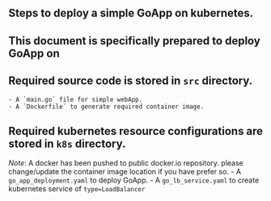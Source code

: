 ## Steps to deploy a simple GoApp on kubernetes. 
## This document is specifically prepared to deploy GoApp on 


## Required source code is stored in `src` directory.
    - A `main.go` file for simple webApp.
    - A `Dockerfile` to generate required container image.

## Required kubernetes resource configurations are stored in `k8s` directory.
*Note*: A docker has been pushed to public docker.io repository. please change/update the container image location if you have prefer so.
    - A `go_app_deployment.yaml` to deploy GoApp. 
    - A `go_lb_service.yaml` to create kubernetes service of `type=LoadBalancer`